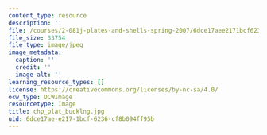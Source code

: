 ```yaml
---
content_type: resource
description: ''
file: /courses/2-081j-plates-and-shells-spring-2007/6dce17aee2171bcf6236cf8b094ff95b_chp_plat_bucklng.jpg
file_size: 33754
file_type: image/jpeg
image_metadata:
  caption: ''
  credit: ''
  image-alt: ''
learning_resource_types: []
license: https://creativecommons.org/licenses/by-nc-sa/4.0/
ocw_type: OCWImage
resourcetype: Image
title: chp_plat_bucklng.jpg
uid: 6dce17ae-e217-1bcf-6236-cf8b094ff95b
---
```

